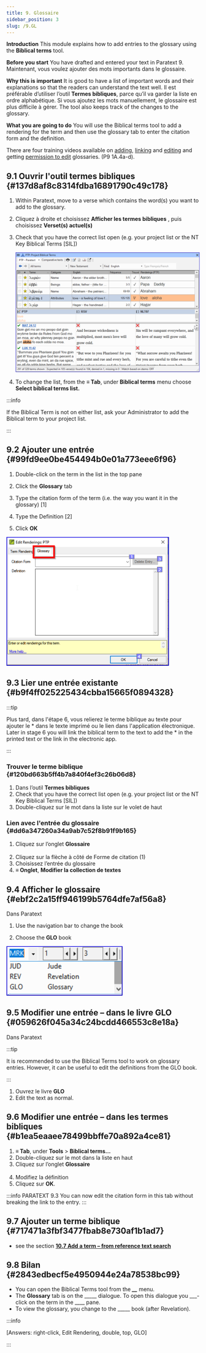 ```yaml
---
title: 9. Glossaire
sidebar_position: 3
slug: /9.GL
---
```




**Introduction**  This module explains how to add entries to the glossary using the **Biblical terms** tool.


**Before you start**  You have drafted and entered your text in Paratext 9. Maintenant, vous voulez ajouter des mots importants dans le glossaire.


**Why this is important**  It is good to have a list of important words and their explanations so that the readers can understand the text well. Il est préférable d’utiliser l’outil **Termes bibliques**, parce qu’il va garder la liste en ordre alphabétique. Si vous ajoutez les mots manuellement, le glossaire est plus difficile à gérer. The tool also keeps track of the changes to the glossary.


**What you are going to do**  You will use the Biblical terms tool to add a rendering for the term and then use the glossary tab to enter the citation form and the definition.


There are four training videos available on [adding](https://vimeo.com/manage/videos/451195974), [linking](https://vimeo.com/manage/videos/499553868) and [editing](https://vimeo.com/manage/videos/503489533) and getting [permission to edit](https://vimeo.com/manage/videos/476293601) glossaries. (P9 1A.4a-d).


## 9.1 Ouvrir l'outil termes bibliques {#137d8af8c8314fdba16891790c49c178}

1. Within Paratext, move to a verse which contains the word(s) you want to add to the glossary.
1. Cliquez à droite et choisissez **Afficher les termes bibliques** , puis choisissez **Verset(s) actuel(s)**
1. Check that you have the correct list open (e.g. your project list or the NT Key Biblical Terms [SIL])

    ![](./536721521.png)

1. To change the list, from the **≡ Tab**, under **Biblical terms** menu choose **Select biblical terms list.**

:::info

If the Biblical Term is not on either list, ask your Administrator to add the Biblical term to your project list.

:::




## 9.2 Ajouter une entrée {#99fd9ee0be454494b0e01a773eee6f96}


<div class='notion-row'>
<div class='notion-column' style={{width: 'calc((100% - (min(32px, 4vw) * 1)) * 0.5)'}}>

1. Double-click on the term in the list in the top pane

1. Click the **Glossary** tab

1. Type the citation form of the term (i.e. the way you want it in the glossary) [1]

1. Type the Definition [2]

1. Click **OK**

</div><div className='notion-spacer'></div>

<div class='notion-column' style={{width: 'calc((100% - (min(32px, 4vw) * 1)) * 0.5)'}}>

![](./1986832627.png)

</div><div className='notion-spacer'></div>
</div>

## 9.3 Lier une entrée existante {#b9f4ff025225434cbba15665f0894328}


:::tip

Plus tard, dans l'étape 6, vous relierez le terme biblique au texte pour ajouter le \* dans le texte imprimé ou le lien dans l'application électronique. Later in stage 6 you will link the biblical term to the text to add the * in the printed text or the link in the electronic app.

:::




### Trouver le terme biblique {#120bd663b5ff4b7a840f4ef3c26b06d8}

1. Dans l’outil **Termes bibliques**
1. Check that you have the correct list open (e.g. your project list or the NT Key Biblical Terms [SIL])
1. Double-cliquez sur le mot dans la liste sur le volet de haut

### Lien avec l'entrée du glossaire {#dd6a347260a34a9ab7c52f8b91f9b165}

1. Cliquez sur l’onglet **Glossaire**   
    
1. Cliquez sur la flèche à côté de Forme de citation (1)
1. Choisissez l’entrée du glossaire
1. **≡ Onglet**, **Modifier la collection de textes**  

## 9.4 Afficher le glossaire {#ebf2c2a15ff946199b5764dfe7af56a8}


Dans Paratext


<div class='notion-row'>
<div class='notion-column' style={{width: 'calc((100% - (min(32px, 4vw) * 1)) * 0.5)'}}>

1. Use the navigation bar to change the book

1. Choose the **GLO** book

</div><div className='notion-spacer'></div>

<div class='notion-column' style={{width: 'calc((100% - (min(32px, 4vw) * 1)) * 0.5)'}}>

![](./1353885956.png)

</div><div className='notion-spacer'></div>
</div>

## 9.5 Modifier une entrée – dans le livre GLO {#059626f045a34c24bcdd466553c8e18a}


Dans Paratext


:::tip

It is recommended to use the Biblical Terms tool to work on glossary entries. However, it can be useful to edit the definitions from the GLO book.

:::



1. Ouvrez le livre **GLO**
1. Edit the text as normal.

## 9.6 Modifier une entrée – dans les termes bibliques {#b1ea5eaaee78499bbffe70a892a4ce81}

1. **≡ Tab**, under **Tools** &gt; **Biblical terms…**
1. Double-cliquez sur le mot dans la liste en haut
1. Cliquez sur l’onglet **Glossaire**   
    
1. Modifiez la définition
1. Cliquez sur **OK**.

:::info PARATEXT 9.3
You can now edit the citation form in this tab without breaking the link to the entry.
:::


## 9.7 Ajouter un terme biblique {#717471a3fbf3477fbab8e730af1b1ad7}

- see the section [**10.7 Add a term – from reference text search**](https://manual.paratext.org/Training-Manual/Stage-1/BT#107-add-a-term--from-reference-text-search)

## 9.8 Bilan {#2843edbecf5e4950944e24a78538bc99}

- You can open the Biblical Terms tool from the _**__**_ menu.
- The **Glossary** tab is on the _____ dialogue. To open this dialogue you ___-click on the term in the ____ pane.
- To view the glossary, you change to the _____ book (after Revelation).

:::info

[Answers: right-click, Edit Rendering, double, top, GLO]

:::



